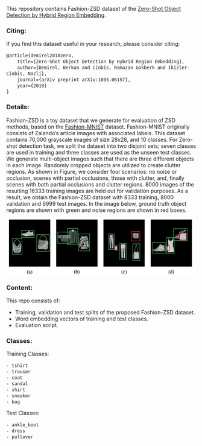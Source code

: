 This repository contains Fashion-ZSD dataset of the [Zero-Shot Object Detection by Hybrid Region Embedding](https://arxiv.org/pdf/1805.06157.pdf).

### Citing:

If you find this dataset useful in your research, please consider citing:

    @article{demirel2018zero,
        title={Zero-Shot Object Detection by Hybrid Region Embedding},
        author={Demirel, Berkan and Cinbis, Ramazan Gokberk and Ikizler-Cinbis, Nazli},
        journal={arXiv preprint arXiv:1805.06157},
        year={2018}
    }


### Details:

Fashion-ZSD is a toy dataset that we generate for evaluation of ZSD methods, based on the [Fashion-MNIST](https://github.com/zalandoresearch/fashion-mnist) dataset. Fashion-MNIST originally consists of Zalando’s article images with associated labels. This dataset contains 70,000 grayscale images of size 28x28, and 10 classes. For Zero-shot detection task, we split the dataset into two disjoint sets; seven classes are used in training and three classes are used as the unseen test classes. We generate multi-object images such that there are three different objects in each image. Randomly cropped objects are utilized to create clutter regions. As shown in Figure, we consider four scenarios: no noise or occlusion, scenes with partial occlusions, those with clutter, and, finally scenes with both partial occlusions and clutter regions. 8000 images of the resulting 16333 training images are held out for validation purposes. As a result, we obtain the Fashion-ZSD dataset with 8333 training, 8000 validation and 6999 test images. In the image below, ground truth object regions are shown with green and noise regions are shown in red boxes.

<p align="center">
<img src="data.png" align="center" width="500px" height="150px"/>
</p>


### Content:
This repo consists of:
* Training, validation and test splits of the proposed Fashion-ZSD dataset.
* Word embedding vectors of training and test classes.
* Evaluation script.

### Classes:

Training Classes:

    - tshirt
    - trouser
    - coat
    - sandal
    - shirt
    - sneaker
    - bag

Test Classes:

    - ankle_boot
    - dress
    - pullover
